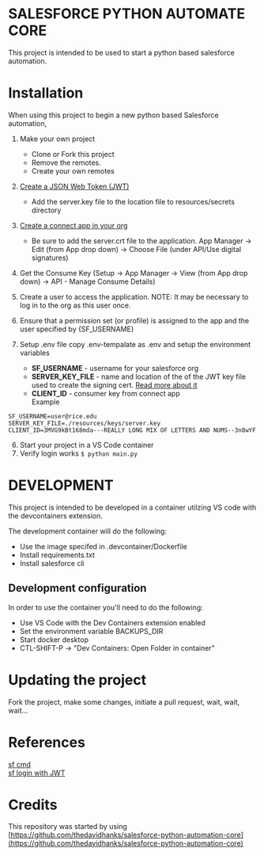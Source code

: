 # SALESFORCE PYTHON AUTOMATE CORE
This project is intended to be used to start a python based salesforce automation.  

# Installation
When using this project to begin a new python based Salesforce automation, 

1. Make your own project
    - Clone or Fork this project  
    - Remove the remotes.  
    - Create your own remotes  

2. [Create a JSON Web Token (JWT)](https://developer.salesforce.com/docs/atlas.en-us.sfdx_dev.meta/sfdx_dev/sfdx_dev_auth_key_and_cert.htm)  
    - Add the server.key file to the location file to resources/secrets directory
3. [Create a connect app in your org](https://developer.salesforce.com/docs/atlas.en-us.sfdx_dev.meta/sfdx_dev/sfdx_dev_auth_connected_app.htm)
    - Be sure to add the server.crt file to the application.  App Manager -> Edit (from App drop down) -> Choose File (under API/Use digital signatures)
4. Get the Consume Key (Setup -> App Manager -> View (from App drop down) -> API - Manage Consume Details)
5. Create a user to access the application.  NOTE: It may be necessary to log in to the org as this user once.
5. Ensure that a permission set (or profile) is assigned to the app and the user specified by {SF_USERNAME}
6. Setup .env file
copy .env-tempalate as .env and setup the environment variables
    - **SF_USERNAME** - username for your salesforce org  
    - **SERVER_KEY_FILE** - name and location of the of the JWT key file used to create the signing cert.  [Read more about it](https://developer.salesforce.com/docs/atlas.en-us.sfdx_dev.meta/sfdx_dev/sfdx_dev_auth_key_and_cert.htm)  
    - **CLIENT_ID** - consumer key from connect app  
Example
```
SF_USERNAME=user@rice.edu
SERVER_KEY_FILE=./resources/keys/server.key
CLIENT_ID=3MVG9kBt168mda---REALLY LONG MIX OF LETTERS AND NUMS--3n8wYF
```
6. Start your project in a VS Code container
7. Verify login works
`$ python main.py`

# DEVELOPMENT
This project is intended to be developed in a container utilzing VS code with the devcontainers extension.

The development container will do the following:
- Use the image specifed in .devcontainer/Dockerfile
- Install requirements.txt
- Install salesforce cli

## Development configuration
In order to use the container you'll need to do the following:
- Use VS Code with the Dev Containers extension enabled
- Set the environment variable BACKUPS_DIR
- Start docker desktop
- CTL-SHIFT-P -> "Dev Containers: Open Folder in container"

# Updating the project
Fork the project, make some changes, initiate a pull request, wait, wait, wait...

# References
  [sf cmd](https://developer.salesforce.com/docs/atlas.en-us.sfdx_cli_reference.meta/sfdx_cli_reference/cli_reference_unified.htm)   
  [sf login with JWT](https://developer.salesforce.com/docs/atlas.en-us.sfdx_cli_reference.meta/sfdx_cli_reference/cli_reference_org_commands_unified.htm#cli_reference_org_login_jwt_unified)

# Credits
  This repository was started by using [https://github.com/thedavidhanks/salesforce-python-automation-core](https://github.com/thedavidhanks/salesforce-python-automation-core)